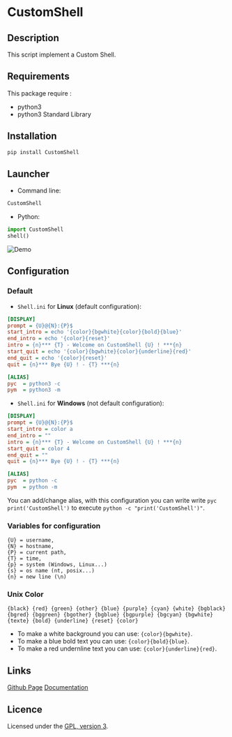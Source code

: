 # CustomShell

## Description
This script implement a Custom Shell.

## Requirements
This package require :
 - python3
 - python3 Standard Library

## Installation
```bash
pip install CustomShell
```

## Launcher

 - Command line:
 ```bash
 CustomShell
 ```

 - Python:
 ```python
 import CustomShell
 shell()
 ```

 ![Demo](./demo.JPG)

## Configuration

### Default

 - `Shell.ini` for **Linux** (default configuration):
 ```ini
 [DISPLAY]
 prompt = {U}@{N}:{P}$
 start_intro = echo '{color}{bgwhite}{color}{bold}{blue}'
 end_intro = echo '{color}{reset}'
 intro = {n}*** {T} - Welcome on CustomShell {U} ! ***{n}
 start_quit = echo '{color}{bgwhite}{color}{underline}{red}'
 end_quit = echo '{color}{reset}'
 quit = {n}*** Bye {U} ! - {T} ***{n}

 [ALIAS]
 pyc  = python3 -c 
 pym  = python3 -m 


 ```
 - `Shell.ini` for **Windows** (not default configuration):
 ```ini
 [DISPLAY]
 prompt = {U}@{N}:{P}$
 start_intro = color a
 end_intro = ""
 intro = {n}*** {T} - Welcome on CustomShell {U} ! ***{n}
 start_quit = color 4
 end_quit = ""
 quit = {n}*** Bye {U} ! - {T} ***{n}

 [ALIAS]
 pyc  = python -c 
 pym  = python -m 


 ```

 You can add/change alias, with this configuration you can write write `pyc print('CustomShell')` to execute `python -c "print('CustomShell')"`.

### Variables for configuration

```
{U} = username,
{N} = hostname,
{P} = current path,
{T} = time,
{p} = system (Windows, Linux...)
{s} = os name (nt, posix...)
{n} = new line (\n)
```

### Unix Color

```
{black} {red} {green} {other} {blue} {purple} {cyan} {white} {bgblack} {bgred} {bggreen} {bgother} {bgblue} {bgpurple} {bgcyan} {bgwhite} {texte} {bold} {underline} {reset} {color}
```

 - To make a white background you can use: `{color}{bgwhite}`.
 - To make a blue bold text you can use: `{color}{bold}{blue}`.
 - To make a red undernline text you can use: `{color}{underline}{red}`.

## Links
[Github Page](https://github.com/mauricelambert/CustomShell)
[Documentation](https://mauricelambert.github.io/info/python/code/CustomShell.html)

## Licence
Licensed under the [GPL, version 3](https://www.gnu.org/licenses/).